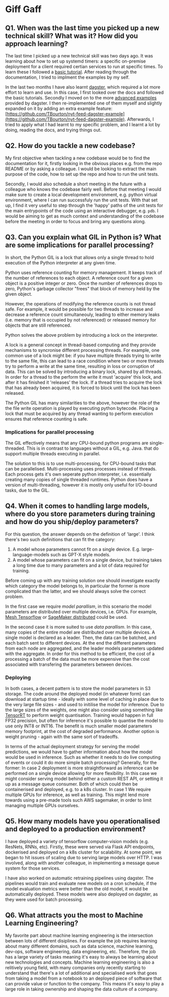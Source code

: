 # Giff Gaff

## Q1. When was the last time you picked up a new technical skill? What was it? How did you approach learning?
The last time I picked up a new technical skill was two days ago.
It was learning about how to set up systemd timers: a specific on-premise deployment for a client required certian services to run at specific times.
To learn these I followed a [basic tutorial](https://opensource.com/article/20/7/systemd-timers). After reading through the documentation, I tried to implment the examples by my self.

In the last two months I have also learnt [dagster](https://docs.dagster.io/getting-started), which required a lot more effort to learn and use.
In this case, I first looked over the docs and followed the basic tutorials. Secondly I moved on to the more [advanced examples](https://github.com/dagster-io/dagster/tree/master/examples) provided by dagster.
I then re-implemented one of them myself and slightly expanded on it by adding an extra example feature: [https://github.com/TBourton/nyt-feed-dagster-example](https://github.com/TBourton/nyt-feed-dagster-example).
Afterwards, I tried to apply what I had learnt to my specific problem, and I learnt a lot by doing, reading the docs, and trying things out.

## Q2. How do you tackle a new codebase?
My first objective when tackling a new codebase would be to find the documentation for it, firstly looking in the obvious places e.g. from the repo README or by asking a colleague.
I would be looking to extract the main purpose of the code, how to set up the repo and how to run the unit tests.

Secondly, I would also schedule a short meeting in the future with a colleague who knows the codebase fairly well.
Before that meeting I would make sure to create a local development environment, e.g. python virtual environment, where I can run successfuly run the unit tests.
With that set up, I find it very useful to step through  the 'happy' paths of the unit tests for the main entrypoints of the code using an interactive debugger, e.g. `pdb`.
I would be aiming to get as much context and understanding of the codebase before the meeting in order to focus and bring any questions along.


## Q3. Can you explain what GIL in Python is? What are some implications for parallel processing?
In short, the Python GIL is a lock that allows only a single thread to hold execution of the Python interpreter at any given time.

Python uses reference counting for memory management. It keeps track of the number of references to each object. A reference count for a given object is a positive integer or zero.
Once the number of references drops to zero, Python's garbage collector "frees" that block of memory held by the given object.

However, the operations of modifying the reference counts is not thread safe. For example, it would be possible for two threads to increase and decrease a reference count simultaneouly,
leading to either memory leaks (i.e. memory that is occupied by not referenced) or released memory for objects that are still referenced.

Python solves the above problem by introducing a lock on the interpreter.

A lock is a general concept in thread-based computing and they provide mechanisms to syncronise different processing threads.
For example, one common use of a lock might be: if you have multiple threads trying to write to the same file, this can lead to a race condition where two or more threads try to perform a write at the same time, resulting in loss or corruption of data.
This can be solved by introducing a binary lock, shared by all threads. In order for a thread to the perform the write it must 'acquire' this lock, and after it has finished it 'releases' the lock. If a thread tries to acquire the lock that has already been acquired, it is forced to block until the lock has been released.

The Python GIL has many similarities to the above, however the role of the the file write operation is played by executing python bytecode.
Placing a lock that must be acquired by any thread wanting to perform execution ensures that reference counting is safe.

### Implications for parallel processing
The GIL effectively means that any CPU-bound python programs are single-threaded.
This is in contrast to languages without a GIL, e.g. Java. that do support multiple threads executing in parallel.

The solution to this is to use multi-processing, for CPU-bound tasks that can be parallelised.
Multi-processing uses processes instead of threads. Each process gets it's own seperate python interpreter, i.e. essentially creating many copies of single threaded runtimes. 
Python does have a version of multi-threading, however it is mostly only useful for I/O-bound tasks, due to the GIL.

## Q4. When it comes to handling large models, where do you store parameters during training and how do you ship/deploy parameters?
For this question, the answer depends on the definition of 'large'. I think there's two such definitions that can fit the category:
1. A model whose parameters cannot fit on a single device. E.g. large-language-models such as GPT-X style models.
2. A model whose parameters can fit on a single device, but training takes a long time due to many parameters and a lot of data required for training.

Before coming up with any training solution one should investigate exactly which category the model belongs to, in particular the former is more complicated than the latter, and we should always solve the correct problem. 

In the first case we require *model parallism*, in this scenario the model parameters are distributed over multiple devices, i.e. GPUs. For example, [Mesh Tensorflow](https://github.com/tensorflow/mesh) or [SageMaker distributed](https://sagemaker.readthedocs.io/en/stable/api/training/smp_versions/v1.2.0/smd_model_parallel_common_api.html#common-api) could be used.

In the second case it is more suited to use *data parallism*. In this case, many copies of the entire model are distributed over multiple devices. A single model is declared as a leader. Then, the data can be batched, and each batch sent to different devices. At the end the different parameters from each node are aggregated, and the leader models parameters updated with the aggregate. In order for this method to be efficient, the cost of a processing a batch of the data must be more expensive than the
cost associated with transfering the parameters between devices.

### Deploying

In both cases, a decent pattern is to store the model parameters in S3 storage. The code around the deployed model (in whatever form) can download at startup time - ideally with some level of caching in place due to the very large file sizes - and used to initilise the model for inference.
Due to the large sizes of the weights, one might also consider using something like [TensorRT](https://developer.nvidia.com/tensorrt) to perform weight quantisation. Training would happen in full FP32 precision, but often for inference it's possible to quantise the model to use only INT8 or INT16. The benefit is much smaller model parameters memory footprint, at the cost of degraded performance. Another option is weight pruning - again with the same sort of tradeoffs.

In terms of the actual deployment strategy for serving the model predictions, we would have to gather information about how the model would be used in inference. Such as whether it needs to do live computing of events or could it do more simple batch processing? Generally, for the former:
In case 2 deployment is more straightforward as inference can be performed on a single device allowing for more flexibility. In this case we might consider serving model behind either a custom REST API, or setting it up as a message queue consumer. Both of which could then be containerised and deployed, e.g. to a k8s cluster.
In case 1 We require multiple GPUs for inference, as well as training. This might lend more towards using a pre-made tools such AWS sagemaker, in order to limit managing multiple GPUs ourselves.


## Q5. How many models have you operationalised and deployed to a production environment?
I have deployed a variety of tensorflow computer-vision models (e.g. ResNets, RNNs, etc). Firstly, these were served via Flask API endpoints, dockerised and deployed on a k8s cluster for scalability.
At some point, we began to hit issues of scaling due to serving large models over HTTP. I was involved, along with another colleague, in implementing a message queue system for those services.

I have also worked on automatic retraining pipelines using dagster. The pipelines would train and evaluate new models on a cron schedule, if the model evaluation metrics were better than the old model, it would be automatically deployed.
These models were also deployed on dagster, as they were used for batch processing.


## Q6. What attracts you the most to Machine Learning Engineering?
My favorite part about machine learning engineering is the intersection between lots of different disiplines. For example the job requires learning about many different domains, such as data science, machine learning, dev-ops, software engineering, data engineering, etc. Therefore, the job has a large variety of tasks meaning it's easy to always be learning about new technologies and concepts.
Machine learning engineering is also a relitively young field, with many companies only recently starting to understand that there's a lot of additional and specialised work that goes from taking a model from a notebook to an deployed piece of software that can provide value or function to the company. This means it's easy to play a large role in taking ownership and shaping the data culture of a company.
